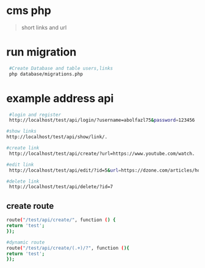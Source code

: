 # cms php 
> short links and url

# run migration
```bash
 #Create Database and table users,links
 php database/migrations.php
```

# example address api 

``` bash
 #login and register
 http://localhost/test/api/login/?username=abolfazl75&password=123456

#show links
http://localhost/test/api/show/link/.

#create link
 http://localhost/test/api/create/?url=https://www.youtube.com/watch.

#edit link
 http://localhost/test/api/edit/?id=5&url=https://dzone.com/articles/how-to-create-a-simple-and-efficient-php-cache&short=http://localhost/test/ffdDD87.

#delete link
 http://localhost/test/api/delete/?id=7
```
## create route
```bash
route("/test/api/create/", function () {
return 'test';
});

#dynamic route
route("/test/api/create/(.+)/?", function (){
return 'test';
});
```